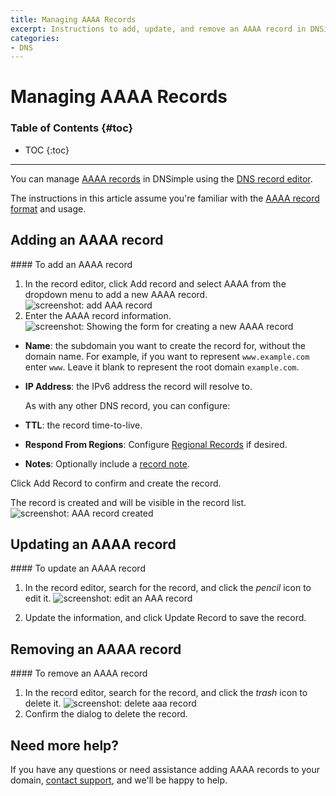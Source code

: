 ```yaml
---
title: Managing AAAA Records
excerpt: Instructions to add, update, and remove an AAAA record in DNSimple.
categories:
- DNS
---
```


# Managing AAAA Records

### Table of Contents {#toc}

* TOC
{:toc}

---

You can manage [AAAA records](/articles/aaaa-record) in DNSimple using the [DNS record editor](/articles/record-editor).

The instructions in this article assume you're familiar with the [AAAA record format](/articles/aaaa-record#record-format) and usage.


## Adding an AAAA record

<div class="section-steps" markdown="1">
#### To add an AAAA record

1. In the record editor, click <label>Add record</label> and select <label>AAAA</label> from the dropdown menu to add a new AAAA record.
  ![screenshot: add AAA record](/files/aaa-record-add.png)
1. Enter the AAAA record information.
  ![screenshot: Showing the form for creating a new AAAA record](/files/record-aaaa-create-new.png)

  - **Name**: the subdomain you want to create the record for, without the domain name. For example, if you want to represent `www.example.com` enter `www`. Leave it blank to represent the root domain `example.com`.
  - **IP Address**: the IPv6 address the record will resolve to.

    As with any other DNS record, you can configure:

  - **TTL**: the record time-to-live.
  - **Respond From Regions**: Configure [Regional Records](/articles/regional-records/) if desired.
  - **Notes**: Optionally include a [record note](/articles/record-notes/).

Click <label>Add Record</label> to confirm and create the record.

The record is created and will be visible in the record list.
  ![screenshot: AAA record created](/files/aaa-record-created.png)
</div>

## Updating an AAAA record

<div class="section-steps" markdown="1">
#### To update an AAAA record

1. In the record editor, search for the record, and click the _pencil_ icon to edit it.
  ![screenshot: edit an AAA record](/files/aaa-record-edit.png)

1. Update the information, and click <label>Update Record</label> to save the record.
</div>


## Removing an AAAA record

<div class="section-steps" markdown="1">
#### To remove an AAAA record

1. In the record editor, search for the record, and click the _trash_ icon to delete it.
  ![screenshot: delete aaa record](/files/aaa-record-delete.png)
1. Confirm the dialog to delete the record.
</div>

## Need more help?

If you have any questions or need assistance adding AAAA records to your domain, [contact support](https://dnsimple.com/feedback), and we'll be happy to help.
